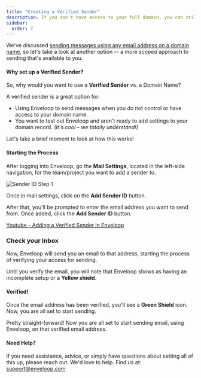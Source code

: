 ```yaml
---
title: "Creating a Verified Sender"
description: If you don't have access to your full domain, you can still verify your specific email address and send from it -- it only takes a moment to set up.
sidebar:
  order: 7
---
```


We've discussed [sending messages using any email address on a domain name](../../getting-started/adding-a-sending-domain), so let's take a look at another option -- a more _scoped_ approach to sending that's available to you.

#### Why set up a Verified Sender?

So, why would you want to use a **Verified Sender** vs. a Domain Name?&#x20;

A verified sender is a great option for:

* Using Enveloop to send messages when you do not control or have access to your domain name.
* You want to test out Enveloop and aren't ready to add settings to your domain record. _(It's cool – we totally understand!)_

Let's take a brief moment to look at how this works!

#### Starting the Process <a href="#adding-a-verified-sender" id="adding-a-verified-sender"></a>

After logging into Enveloop, go the **Mail Settings**, located in the left-side navigation, for the team/project you want to add a sender to.

![Sender ID Step 1](/images/sender-id-01.png)

Once in mail settings, click on the **Add Sender ID** button.

After that, you'll be prompted to enter the email address you want to send from. Once added, click the **Add Sender ID** button.

[Youtube - Adding a Verified Sender in Enveloop](https://youtu.be/ENcFd-_JEm4)

### Check your Inbox

Now, Enveloop will send you an email to that address, starting the process of verifying your access for sending.

Until you verify the email, you will note that Enveloop shows as having an incomplete setup or a **Yellow shield**.

#### Verified!

Once the email address has been verified, you'll see a **Green Shield** icon. Now, you are all set to start sending.

Pretty straight-forward! Now you are all set to start sending email, using Enveloop, on that verified email address.

#### Need Help? <a href="#need-help" id="need-help"></a>

If you need assistance, advice, or simply have questions about setting all of this up, please reach out. We'd love to help. Find us at: support@enveloop.com
